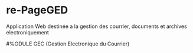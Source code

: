 # re-PageGED
Application Web destinée a la gestion des courrier, documents et archives electroniquement

#%ODULE GEC (Gestion Electronique du Courrier)


